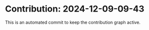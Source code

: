 # Contribution: 2024-12-09-09-43
This is an automated commit to keep the contribution graph active.
